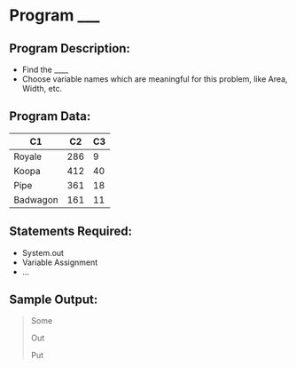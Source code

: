 # Program ___

## Program Description:  
- Find the ____
- Choose variable names which are meaningful for this problem, like Area, Width, etc.

## Program Data:
| C1  | C2 | C3 |
| ----  | ---- | ---- |
| Royale  | 286 | 9 |
| Koopa   | 412 | 40 |
| Pipe  | 361 | 18 |
| Badwagon | 161 | 11 |

## Statements Required: 
- System.out
- Variable Assignment
- ...

## Sample Output:
>Some
>
>Out
>
>Put
